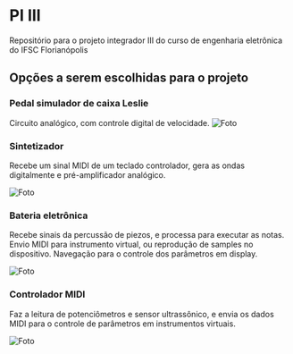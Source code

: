 # PI III
Repositório para o projeto integrador III do curso de engenharia eletrônica do IFSC Florianópolis

## Opções a serem escolhidas para o projeto

### Pedal simulador de caixa Leslie

Circuito analógico, com controle digital de velocidade.
![Foto](https://2.bp.blogspot.com/-mL9AckHYdmQ/WniN47mAiwI/AAAAAAAAFA8/voqrqtyQam8Xzzmubx87KRZPkb8YrZk7wCLcBGAs/s1600/rotary_fig1-1.png)

### Sintetizador

Recebe um sinal MIDI de um teclado controlador, gera as ondas digitalmente e 
pré-amplificador analógico.

![Foto](https://static.wixstatic.com/media/941e6c_e433fe5f52164254b7d58f5605c76abc~mv2.png/v1/fill/w_600,h_300,al_c,q_80,usm_0.66_1.00_0.01/941e6c_e433fe5f52164254b7d58f5605c76abc~mv2.webp)

### Bateria eletrônica

Recebe sinais da percussão de piezos, e processa para executar as notas. 
Envio MIDI para instrumento virtual, ou reprodução de samples no dispositivo.
Navegação para o controle dos parâmetros em display.

![Foto](https://images-americanas.b2w.io/produtos/01/00/oferta/39993/7/39993780_1GG.jpg)

### Controlador MIDI

Faz a leitura de potenciômetros e sensor ultrassônico, e envia os dados MIDI 
para o controle de parâmetros em instrumentos virtuais.

![Foto](https://encrypted-tbn0.gstatic.com/images?q=tbn:ANd9GcRtxWY-4AN7EA7D_yhewy9r2RSekmYi3GKt43nv4YDEb3Ut3cKL_A)
